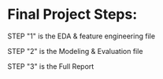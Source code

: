 # Final Project Steps:

STEP "1" is the EDA & feature engineering file

STEP "2" is the Modeling & Evaluation file

STEP "3" is the Full Report 

